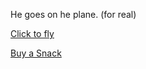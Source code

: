 He goes on he plane. (for real)


[Click to fly](turbulence/enter-turbulence.md)

[Buy a Snack](drive-to-airport/missesflight.md)
